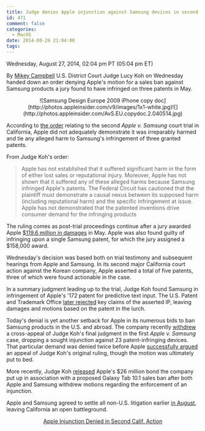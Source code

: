 ```yaml
---
title: Judge denies Apple injunction against Samsung devices in second California patent trial
id: 471
comment: false
categories:
  - MacOS
date: 2014-08-26 21:04:00
tags:
---
```


<div readability="46">

 Wednesday, August 27, 2014, 02:04 pm PT (05:04 pm ET) 

 By [Mikey Campbell](mailto:mikeycampbell@gmail.com)
<span>U.S. District Court Judge Lucy Koh on Wednesday handed down an order denying Apple's motion for a sales ban against Samsung products a jury found to have infringed on three patents in May.

</span>

<div align="center">
<div>![Samsung Design Europe 2009 iPhone copy doc](http://photos.appleinsider.com/v9/images/1x1-white.jpg)<noscript>![](http://photos.appleinsider.com/AvS.EU.copydoc.2.040514.jpg)</noscript></div></div>

According to [the order](http://www.scribd.com/doc/237923172/Apple-Injunction-Denied-in-Second-Calif-Action) relating to the second _Apple v. Samsung_ court trial in California, Apple did not adequately demonstrate it was irreparably harmed and tie any alleged harm to Samsung's infringement of three granted patents. 

From Judge Koh's order:

> Apple has not established that it suffered significant harm in the form of either lost sales or reputational injury. Moreover, Apple has not shown that it suffered any of these alleged harms because Samsung infringed Apple's patents. The Federal Circuit has cautioned that the plaintiff must demonstrate a causal nexus between its supposed harm (including reputational harm) and the specific infringement at issue. Apple has not demonstrated that the patented inventions drive consumer demand for the infringing products

 The ruling comes as post-trial proceedings continue after a jury awarded Apple [$119.6 million in damages](http://appleinsider.com/articles/14/05/02/jury-reaches-verdict-in-apple-v-samsung-patent-trial) in May. Apple was also found guilty of infringing upon a single Samsung patent, for which the jury assigned a $158,000 award. 

Wednesday's decision was based both on trial testimony and subsequent hearings from Apple and Samsung. In its second major California court action against the Korean company, Apple asserted a total of five patents, three of which were found actionable in the case. 

In a summary judgment leading up to the trial, Judge Koh found Samsung in infringement of Apple's '172 patent for predictive text input. The U.S. Patent and Trademark Office [later rejected](http://appleinsider.com/articles/14/08/07/uspto-rejects-claims-of-apple-patent-asserted-against-samsung-in-california-trial) key claims of the asserted IP, leaving damages and motions based on the patent in the lurch. 

Today's denial is yet another setback for Apple in its numerous bids to ban Samsung products in the U.S. and abroad. The company recently [withdrew](http://appleinsider.com/articles/14/07/28/apple-drops-cross-appeal-of-final-judgment-in-samsung-lawsuit-no-longer-seeks-permanent-injunction) a cross-appeal of Judge Koh's final judgment in the first _Apple v. Samsung_ case, dropping a sought injunction against 23 patent-infringing devices. That particular demand was denied twice before Apple [successfully argued](http://appleinsider.com/articles/13/11/18/appellate-court-breathes-new-life-into-apples-quest-for-samsung-android-device-ban) an appeal of Judge Koh's original ruling, though the motion was ultimately put to bed.

More recently, Judge Koh [released](http://appleinsider.com/articles/14/08/20/judge-denies-apple-bid-to-recover-attorneys-fees-from-samsung-releases-26m-bond-related-to-galaxy-tab-101-ban) Apple's $26 million bond the company put up in association with a proposed Galaxy Tab 10.1 sales ban after both Apple and Samsung withdrew motions regarding the enforcement of an injunction. 

Apple and Samsung agreed to settle all non-U.S. litigation earlier [in August](http://appleinsider.com/articles/14/08/05/apple-and-samsung-settle-all-non-us-patent-disputes), leaving California an open battleground.

<div align="center" readability="1">

[Apple Injunction Denied in Second Calif. Action](http://www.scribd.com/doc/237923172/Apple-Injunction-Denied-in-Second-Calif-Action "View Apple Injunction Denied in Second Calif. Action on Scribd")
</div></div>